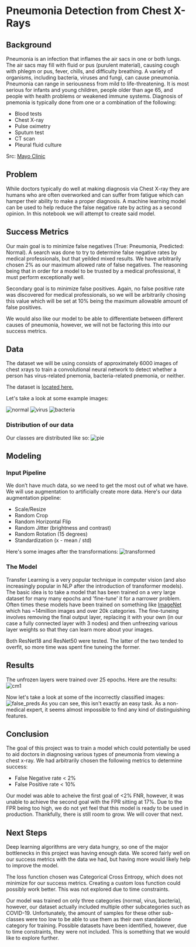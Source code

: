 # Pneumonia Detection from Chest X-Rays

## Background

Pneumonia is an infection that inflames the air sacs in one or both lungs. The air sacs may fill with fluid or pus (purulent material), causing cough with phlegm or pus, fever, chills, and difficulty breathing. A variety of organisms, including bacteria, viruses and fungi, can cause pneumonia.  Pneumonia can range in seriousness from mild to life-threatening. It is most serious for infants and young children, people older than age 65, and people with health problems or weakened immune systems.  Diagnosis of pnemonia is typically done from one or a combination of the following:

+ Blood tests
+ Chest X-ray
+ Pulse oximetry
+ Sputum test
+ CT scan
+ Pleural fluid culture

Src: [Mayo Clinic](https://www.mayoclinic.org/diseases-conditions/pneumonia/diagnosis-treatment/drc-20354210)

## Problem
While doctors typically do well at making diagnosis via Chest X-ray they are humans who are often overworked and can suffer from fatigue which can hamper their ability to make a proper diagnosis. A machine learning model can be used to help reduce the false negative rate by acting as a second opinion. In this notebook we will attempt to create said model.

## Success Metrics
Our main goal is to minimize false negatives (True: Pneumonia, Predicted: Normal). A search was done to try to determine false negative rates by medical professionals, but that yeilded mixed results. We have arbitrarily chosen 2% as our maximum allowed rate of false negatives. The reasoning being that in order for a model to be trusted by a medical professional, it must perform exceptionally well.

Secondary goal is to minimize false positives. Again, no false positive rate was discovered for medical professionals, so we will be arbitrarily chosing this value which will be set at 10% being the maximum allowable amount of false positives.

We would also like our model to be able to differentiate between different causes of pneumonia, however, we will not be factoring this into our success metrics.

## Data

The dataset we will be using consists of approximately 6000 images of chest xrays to train a convolutional neural network to detect whether a person has virus-related pnemonia, bacteria-related pnemonia, or neither.

The dataset is [located here.](https://www.kaggle.com/praveengovi/coronahack-chest-xraydataset)

Let's take a look at some example images:

![normal](presentation_imgs/normal.PNG)
![virus](presentation_imgs/virus.PNG)
![bacteria](presentation_imgs/bacteria.PNG)

### Distribution of our data
Our classes are distributed like so:
![pie](/presentation_imgs/pie.png)

## Modeling

### Input Pipeline
We don’t have much data, so we need to get the most out of what we have. We will use augmentation to artificially create more data.
Here's our data augmentation pipeline:
+ Scale/Resize
+ Random Crop
+ Random Horizontal Flip
+ Random Jitter (brightness and contrast)
+ Random Rotation (15 degrees)
+ Standardization (x - mean / std)

Here's some images after the transformations:
![transformed](/presentation_imgs/transformed.png)

### The Model
Transfer Learning is a very popular technique in computer vision (and also increasingly popular in NLP after the introduction of transformer models). The basic idea is to take a model that has been trained on a very large dataset for many many epochs and 'fine-tune' it for a narrower problem. Often times these models have been trained on something like [ImageNet](https://en.wikipedia.org/wiki/ImageNet) which has ~14million images and over 20k categories. The fine-tuneing involves removing the final output layer, replacing it with your own (in our case a fully connected layer with 3 nodes) and then unfreezing various layer weights so that they can learn more about your images.

Both ResNet18 and ResNet50 were tested.  The latter of the two tended to overfit, so more time was spent fine tuneing the former.

## Results
The unfrozen layers were trained over 25 epochs.  Here are the results:
![cm1](/presentation_imgs/cm1.png)

Now let's take a look at some of the incorrectly classified images:
![false_preds](/presentation_imgs/false_preds.png)
As you can see, this isn't exactly an easy task.  As a non-medical expert, it seems almost impossible to find any kind of distinguishing features.

## Conclusion
The goal of this project was to train a model which could potentially be used to aid doctors in diagnosing various types of pneumonia from viewing a chest x-ray.  We had arbitrarily chosen the following metrics to determine success:

+   False Negative rate < 2%
+   False Positive rate < 10%

Our model was able to acheive the first goal of <2% FNR, however, it was unable to achieve the second goal with the FPR sitting at 17%.  Due to the FPR being too high, we do not yet feel that this model is ready to be used in production.  Thankfully, there is still room to grow.  We will cover that next.

## Next Steps
Deep learning algorithms are very data hungry, so one of the major bottlenecks in this project was having enough data. We scored fairly well on our success metrics with the data we had, but having more would likely help to improve the model.

The loss function chosen was Categorical Cross Entropy, which does not minimize for our success metrics. Creating a custom loss function could possibly work better. This was not explored due to time constraints.

Our model was trained on only three categories (normal, virus, bacteria), however, our dataset actually included multiple other subcategories such as COVID-19. Unfortunately, the amount of samples for these other sub-classes were too low to be able to use them as their own standalone category for training. Possible datasets have been identified, however, due to time constraints, they were not included. This is something that we would like to explore further.

